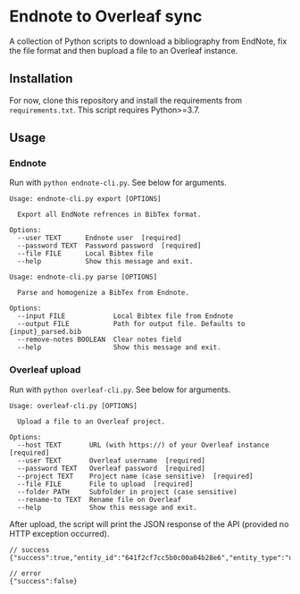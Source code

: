 # Endnote to Overleaf sync
A collection of Python scripts to download a bibliography from EndNote, fix the file format and then bupload a file to an Overleaf instance.

## Installation
For now, clone this repository and install the requirements from `requirements.txt`. This script requires Python>=3.7.

## Usage
### Endnote
Run with `python endnote-cli.py`. See below for arguments.

```
Usage: endnote-cli.py export [OPTIONS]

  Export all EndNote refrences in BibTex format.

Options:
  --user TEXT      Endnote user  [required]
  --password TEXT  Password password  [required]
  --file FILE      Local Bibtex file
  --help           Show this message and exit.
```

```
Usage: endnote-cli.py parse [OPTIONS]

  Parse and homogenize a BibTex from Endnote.

Options:
  --input FILE            Local Bibtex file from Endnote
  --output FILE           Path for output file. Defaults to {input}_parsed.bib
  --remove-notes BOOLEAN  Clear notes field
  --help                  Show this message and exit.
```

### Overleaf upload
Run with `python overleaf-cli.py`. See below for arguments.

```
Usage: overleaf-cli.py [OPTIONS]

  Upload a file to an Overleaf project.

Options:
  --host TEXT       URL (with https://) of your Overleaf instance  [required]
  --user TEXT       Overleaf username  [required]
  --password TEXT   Overleaf password  [required]
  --project TEXT    Project name (case sensitive)  [required]
  --file FILE       File to upload  [required]
  --folder PATH     Subfolder in project (case sensitive)
  --rename-to TEXT  Rename file on Overleaf
  --help            Show this message and exit.
```

After upload, the script will print the JSON response of the API (provided no HTTP exception occurred).

```jsonc
// success
{"success":true,"entity_id":"641f2cf7cc5b0c00a04b28e6","entity_type":"doc"}

// error
{"success":false}
```